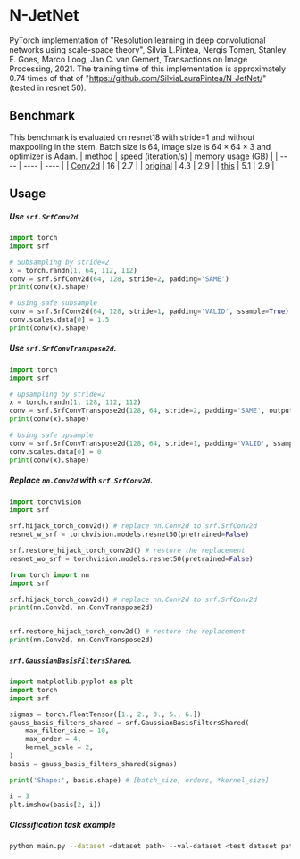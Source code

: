 # N-JetNet
PyTorch implementation of "Resolution learning in deep convolutional networks using scale-space theory", Silvia L.Pintea, Nergis Tomen, Stanley F. Goes, Marco Loog, Jan C. van Gemert, Transactions on Image Processing, 2021.
The training time of this implementation is approximately 0.74 times of that of "https://github.com/SilviaLauraPintea/N-JetNet/" (tested in resnet 50).

## Benchmark
This benchmark is evaluated on resnet18 with stride=1 and without maxpooling in the stem. Batch size is 64, image size is $64\times 64 \times 3$ and optimizer is Adam. 
|  method   | speed (iteration/s)  | memory usage (GB) |
|  ----  | ----  | ---- |
| [Conv2d](https://pytorch.org/docs/stable/generated/torch.nn.Conv2d.html) | 16 | 2.7 |
| [original](https://github.com/SilviaLauraPintea/N-JetNet) | 4.3 | 2.9 |
| [this](https://github.com/kthfan/N-JetNet/) | 5.1 | 2.9 |

## Usage

##### Use `srf.SrfConv2d`.
```python
import torch
import srf

# Subsampling by stride=2
x = torch.randn(1, 64, 112, 112)
conv = srf.SrfConv2d(64, 128, stride=2, padding='SAME')
print(conv(x).shape)

# Using safe subsample
conv = srf.SrfConv2d(64, 128, stride=1, padding='VALID', ssample=True)
conv.scales.data[0] = 1.5
print(conv(x).shape)
```

##### Use `srf.SrfConvTranspose2d`.
```python
import torch
import srf

# Upsampling by stride=2
x = torch.randn(1, 128, 112, 112)
conv = srf.SrfConvTranspose2d(128, 64, stride=2, padding='SAME', output_padding=1)
print(conv(x).shape)

# Using safe upsample
conv = srf.SrfConvTranspose2d(128, 64, stride=1, padding='VALID', ssample=True)
conv.scales.data[0] = 0
print(conv(x).shape)
```

##### Replace `nn.Conv2d` with `srf.SrfConv2d`.
```python
import torchvision
import srf

srf.hijack_torch_conv2d() # replace nn.Conv2d to srf.SrfConv2d
resnet_w_srf = torchvision.models.resnet50(pretrained=False)

srf.restore_hijack_torch_conv2d() # restore the replacement
resnet_wo_srf = torchvision.models.resnet50(pretrained=False)
```

```python
from torch import nn
import srf

srf.hijack_torch_conv2d() # replace nn.Conv2d to srf.SrfConv2d
print(nn.Conv2d, nn.ConvTranspose2d)


srf.restore_hijack_torch_conv2d() # restore the replacement
print(nn.Conv2d, nn.ConvTranspose2d)
```

##### `srf.GaussianBasisFiltersShared`.
```python
import matplotlib.pyplot as plt
import torch
import srf

sigmas = torch.FloatTensor([1., 2., 3., 5., 6.])
gauss_basis_filters_shared = srf.GaussianBasisFiltersShared(
    max_filter_size = 10,
    max_order = 4,
    kernel_scale = 2,
)
basis = gauss_basis_filters_shared(sigmas)

print('Shape:', basis.shape) # [batch_size, orders, *kernel_size]

i = 3
plt.imshow(basis[2, i])
```

##### Classification task example
```bash
python main.py --dataset <dataset path> --val-dataset <test dataset path> --save-path <model path>
```

